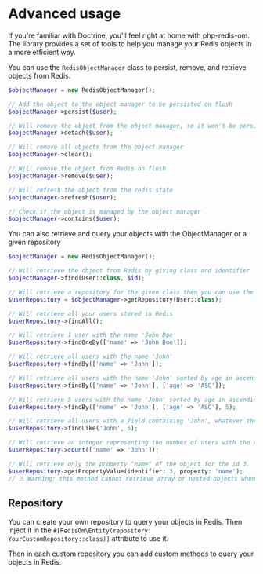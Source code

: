 # Advanced usage

If you're familiar with Doctrine, you'll feel right at home with php-redis-om.
The library provides a set of tools to help you manage your Redis objects in a more efficient way.

You can use the `RedisObjectManager` class to persist, remove, and retrieve objects from Redis.
```php
$objectManager = new RedisObjectManager();

// Add the object to the object manager to be persisted on flush
$objectManager->persist($user);

// Will remove the object from the object manager, so it won't be persisted on flush 
$objectManager->detach($user); 

// Will remove all objects from the object manager
$objectManager->clear(); 

// Will remove the object from Redis on flush
$objectManager->remove($user); 

// Will refresh the object from the redis state
$objectManager->refresh($user);

// Check if the object is managed by the object manager
$objectManager->contains($user); 
```

You can also retrieve and query your objects with the ObjectManager or a given repository
```php
$objectManager = new RedisObjectManager();

// Will retrieve the object from Redis by giving class and identifier
$objectManager->find(User::class, $id); 

// Will retrieve a repository for the given class then you can use the repository to query your objects
$userRepository = $objectManager->getRepository(User::class); 

// Will retrieve all your users stored in Redis
$userRepository->findAll();

// Will retrieve 1 user with the name 'John Doe'
$userRepository->findOneBy(['name' => 'John Doe']); 

// Will retrieve all users with the name 'John'
$userRepository->findBy(['name' => 'John']); 

// Will retrieve all users with the name 'John' sorted by age in ascending order
$userRepository->findBy(['name' => 'John'], ['age' => 'ASC']);

// Will retrieve 5 users with the name 'John' sorted by age in ascending order
$userRepository->findBy(['name' => 'John'], ['age' => 'ASC'], 5); 

// Will retrieve all users with a field containing 'John', whatever the field. Second parameter is the limit of results (optional)
$userRepository->findLike('John', 5); 

// Will retrieve an integer representing the number of users with the name 'John'
$userRepository->count(['name' => 'John']); 

// Will retrieve only the property "name" of the object for the id 3.
$userRepository->getPropertyValue(identifier: 3, property: 'name'); 
// ⚠️ Warning: this method cannot retrieve array or nested objects when HASH format
```

## Repository

You can create your own repository to query your objects in Redis. Then inject it in the
`#[RedisOm\Entity(repository: YourCustomRepository::class)]` attribute to use it.

Then in each custom repository you can add custom methods to query your objects in Redis.

